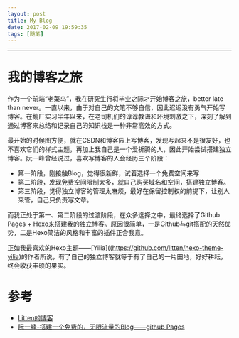 ```yaml
---
layout: post
title: My Blog
date: 2017-02-09 19:59:35
tags: [随笔]
---
```


------
# 我的博客之旅

作为一个前端“老菜鸟”，我在研究生行将毕业之际才开始博客之旅，better late than never。一直以来，由于对自己的文笔不够自信，因此迟迟没有勇气开始写博客。在鹅厂实习半年以来，在老司机们的谆谆教诲和环境刺激之下，深刻了解到通过博客来总结和记录自己的知识栈是一种非常高效的方式。

最开始的时候图方便，就在CSDN和博客园上写博客，发现写起来不是很友好，也不喜欢它们的样式主题，再加上我自己是一个爱折腾的人，因此开始尝试搭建独立博客。阮一峰曾经说过，喜欢写博客的人会经历三个阶段：

<!--more-->

- 第一阶段，刚接触Blog，觉得很新鲜，试着选择一个免费空间来写
- 第二阶段，发现免费空间限制太多，就自己购买域名和空间，搭建独立博客。
- 第三阶段，觉得独立博客的管理太麻烦，最好在保留控制权的前提下，让别人来管，自己只负责写文章。

而我正处于第一、第二阶段的过渡阶段，在众多选择之中，最终选择了Github Pages + Hexo来搭建我的独立博客。原因很简单，一是Github与git搭配的天然优势，二是Hexo简洁的风格和丰富的插件正合我意。

正如我最喜欢的Hexo主题——[Yilia]((https://github.com/litten/hexo-theme-yilia)的作者所说，有了自己的独立博客就等于有了自己的一片田地，好好耕耘，终会收获丰硕的果实。

# 参考
- [Litten的博客](http://litten.github.io/)
- [阮一峰-搭建一个免费的，无限流量的Blog——github Pages](http://www.ruanyifeng.com/blog/2012/08/blogging_with_jekyll.html)